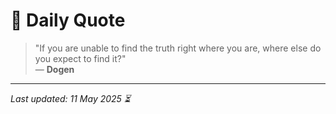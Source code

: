 # 📜 Daily Quote

> "If you are unable to find the truth right where you are, where else do you expect to find it?"  
> — **Dogen**

---

_Last updated: 11 May 2025 ⏳_
